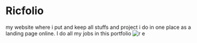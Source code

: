 # Ricfolio
my website where i put and keep all stuffs and project i do in one place as a landing page online. I do all my jobs in this portfolio
![r e](https://github.com/codegoat23/ricfolio/assets/115357237/b7ebc4fc-1456-48b8-b7ee-e3a20228f37a)
